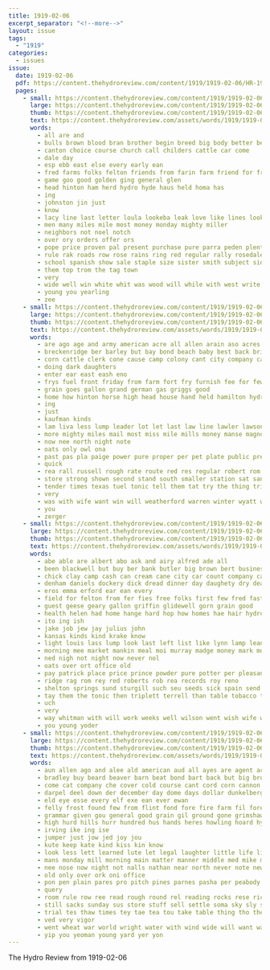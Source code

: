 ```yaml
---
title: 1919-02-06
excerpt_separator: "<!--more-->"
layout: issue
tags:
  - "1919"
categories:
  - issues
issue:
  date: 1919-02-06
  pdf: https://content.thehydroreview.com/content/1919/1919-02-06/HR-1919-02-06.pdf
  pages:
    - small: https://content.thehydroreview.com/content/1919/1919-02-06/small/HR-1919-02-06-01.jpg
      large: https://content.thehydroreview.com/content/1919/1919-02-06/large/HR-1919-02-06-01.jpg
      thumb: https://content.thehydroreview.com/content/1919/1919-02-06/thumbnails/HR-1919-02-06-01.jpg
      text: https://content.thehydroreview.com/assets/words/1919/1919-02-06/HR-1919-02-06-01.txt
      words:
        - all are and
        - bulls brown blood bran brother begin breed big body better best bulle brood buyer bone bull but buyers bring both bros
        - canton choice course church call childers cattle car come
        - dale day
        - esp ebb east else every early ean
        - fred farms folks felton friends from farin farm friend for frank
        - game goo good golden ging general glen
        - head hinton ham herd hydro hyde haus held homa has
        - ing
        - johnston jin just
        - know
        - lacy line last letter loula lookeba leak love like lines look
        - men many miles mile most money monday mighty miller
        - neighbors not noel notch
        - over ory orders offer ors
        - pope price proven pal present purchase pure parra peden plenty pass place
        - rule rak roads row rose rains ring red regular rally rosedale
        - school spanish show sale staple size sister smith subject sides sunday stock schools seed south sunda see start state sund sell scott sultan shorts
        - them top trom the tag town
        - very
        - wide well win white whit was wood will while with west write want worth
        - young you yearling
        - zee
    - small: https://content.thehydroreview.com/content/1919/1919-02-06/small/HR-1919-02-06-02.jpg
      large: https://content.thehydroreview.com/content/1919/1919-02-06/large/HR-1919-02-06-02.jpg
      thumb: https://content.thehydroreview.com/content/1919/1919-02-06/thumbnails/HR-1919-02-06-02.jpg
      text: https://content.thehydroreview.com/assets/words/1919/1919-02-06/HR-1919-02-06-02.txt
      words:
        - are ago age and army american acre all allen arain aso acres
        - breckenridge ber barley but bay bond beach baby best back bring brings buy both boys boy
        - corn cattle clerk cone cause camp colony cant city company can cardi cedar carnival
        - doing dark daughters
        - enter ear east eash eno
        - frys fuel front friday from farm fort fry furnish fee for few farmer far filling fire fay
        - grain goes gallon grand german gas griggs good
        - home how hinton horse high head house hand held hamilton hydro had hore hun hill hurt
        - ing
        - just
        - kaufman kinds
        - lam liva less lump leader lot let last law line lawler lawson liberty lis
        - more mighty miles mail most miss mile mills money manse magnolia merit miller
        - now nee north night note
        - oats only owl ona
        - past pas pla paige power pure proper per pet plate public present
        - quick
        - rea rall russell rough rate route red res regular robert rom roads
        - store strong shown second stand south smaller station sat san sho such staff save scott seeds saturday scout sane supply spencer sunday school see seem seed state safe sale sue sell
        - tender times texas tuel tonic tell them tat try the thing trip take too than
        - very
        - was with wife want win will weatherford warren winter wyatt weis war willis
        - you
        - zerger
    - small: https://content.thehydroreview.com/content/1919/1919-02-06/small/HR-1919-02-06-03.jpg
      large: https://content.thehydroreview.com/content/1919/1919-02-06/large/HR-1919-02-06-03.jpg
      thumb: https://content.thehydroreview.com/content/1919/1919-02-06/thumbnails/HR-1919-02-06-03.jpg
      text: https://content.thehydroreview.com/assets/words/1919/1919-02-06/HR-1919-02-06-03.txt
      words:
        - abe able are albert abo ask and airy alfred ade all
        - been blackwell but buy ber bank butler big brown bert business best barr blum
        - chick clay camp cash can cream cane city car count company cater cold care carry clas cotton change chas corn
        - denham daniels dockery dick dread dinner day daughety dry deal daughter days dollar
        - eros emma erford ear ean every
        - field for felton from fer fies free folks first few fred fast frie full falling farm fow
        - guest geese geary gallon griffin glidewell gorn grain good
        - health helen had home hange hard hop how homes hae hair hydro her hom hubbard has hens house hand harvey
        - ito ing ish
        - jake job jew jay julius john
        - kansas kinds kind krake know
        - light louis lass lump look last left list like lynn lamp lean late lehman lave lacy lett
        - morning mee market mankin meal moi murray madge money mark much mand mar milton mel mont miss miler mankins more merry may monday
        - ned nigh not night now never nol
        - oats over ort office old
        - pay patrick place price prince powder pure potter per pleasant pound pitzer plan policy prom pickles paper
        - ridge rag rom rey red roberts rob rea records roy reno
        - shelton springs sund sturgill such seu seeds sick spain send subject sander scott sale school size star saturday schmidt small sugar strong see spencer she sand seed self sis stock save sparks son sack sit ser stops store span snyder sunda sales seo spring sunday
        - tay them the tonic then triplett terrell than table tobacco telle tin tow twist texas take tray toe thet thad
        - uch
        - very
        - way whitman with will work weeks well wilson went wish wife woods wan week willis was wil want wood while wheat winfield
        - you young yoder
    - small: https://content.thehydroreview.com/content/1919/1919-02-06/small/HR-1919-02-06-04.jpg
      large: https://content.thehydroreview.com/content/1919/1919-02-06/large/HR-1919-02-06-04.jpg
      thumb: https://content.thehydroreview.com/content/1919/1919-02-06/thumbnails/HR-1919-02-06-04.jpg
      text: https://content.thehydroreview.com/assets/words/1919/1919-02-06/HR-1919-02-06-04.txt
      words:
        - aun allen ago and alee ald american aud all ayes are agent acre arent ask ave ator
        - bradley buy beard beaver barn beat bond bart back but big brought bare black bend better bub bones barts blessing been began bane barber both bank bonds box brush bring barnes bolts basket blanks bos book boy bee
        - come cat company che cover cold course cant cord corn cannon came cruse can ceres cot clous cording
        - darpel deel down der december day dome days dollar dunkelberg dinner dee door doo ditch dear das due
        - eld eye esse every elf exe ean ever ewan
        - felly frost found few from flint fond fore fire farm fil foreman fear fee folk face front for first far full field frame fast felt
        - grammar given gou general good grain gil ground gone grimshaw grist gray going grow gave galt grate gold
        - high hurd hills hurr hundred hus hands heres howling hoard hydro house harman hold hope hight had hal heart head happy held hax haw home heard her hand how halt hart hall him horse hot hoe hue harness heen hire henke hard hes hud holden hazy hen
        - irving ike ing ise
        - jumper just jow jed joy jou
        - kute keep kate kind kiss kin know
        - look less lett learned lute let legal laughter little life ling leonards low long light luey lizzie lead like lot laundry
        - mans monday mill morning main matter manner middle med mike more most miss mate mules men mather man mall mort may much money must memory mount made
        - nee nose now night not nalls nathan near north never note new nails nailer ness nore nice nel name ning november nile
        - old only over ork oni office
        - pon pen plain pares pro pitch pines parnes pasha per peabody pere people pride purvis pack paus peer public poor price palm pock pow pea pante plue pall pay
        - query
        - room rule row ree read rough round rel reading rocks rese rich reach ring rest rond ren res rodney reins rode
        - still sacks sunday sus store stuff sell settle soma sky sly stay sem sam sip sou styles sult saturday second soon said screws seen snow seven say surgeon smile she special see standard sat smi senator shad sled school sale stamps shook suitor scott sit smith service sick stift sluck saw shall sake set saving strength sho side sally salt sad stove stata sul shed silas short soul standing sober sand sis
        - trial tes thaw times tey tae tea tou take table thing tho then tears tell tin ting thy team thi try tinder tha tale tones taken tick too tong the them thad than toward
        - ved very vigor
        - went wheat war world wright water with wind wide will want ways why walling wee wise was while words work well wey wood wal williams white warm wagon wash way wonder wheel
        - yip you yeoman young yard yer yon
---
```


The Hydro Review from 1919-02-06

<!--more-->

